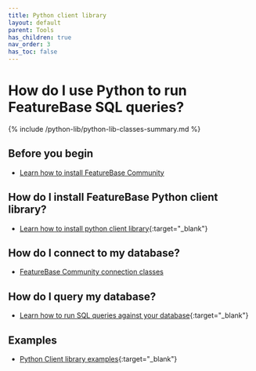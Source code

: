 ```yaml
---
title: Python client library
layout: default
parent: Tools
has_children: true
nav_order: 3
has_toc: false
---
```


# How do I use Python to run FeatureBase SQL queries?

{% include /python-lib/python-lib-classes-summary.md %}

## Before you begin

* [Learn how to install FeatureBase Community](/docs/community/com-getstart/com-getstart-home)

## How do I install FeatureBase Python client library?

* [Learn how to install python client library](https://docs.featurebase.comhttps://docs.featurebase.com/docs/tools/python-client-library/python-client-install){:target="_blank"}

## How do I connect to my database?

* [FeatureBase Community connection classes](/docs/tools/python-client-library/python-client-connect-community)

## How do I query my database?

* [Learn how to run SQL queries against your database](https://docs.featurebase.com/docs/tools/python-client-library/python-client-query){:target="_blank"}

## Examples

* [Python Client library examples](https://docs.featurebase.com/docs/tools/python-client-library/python-client-example){:target="_blank"}

